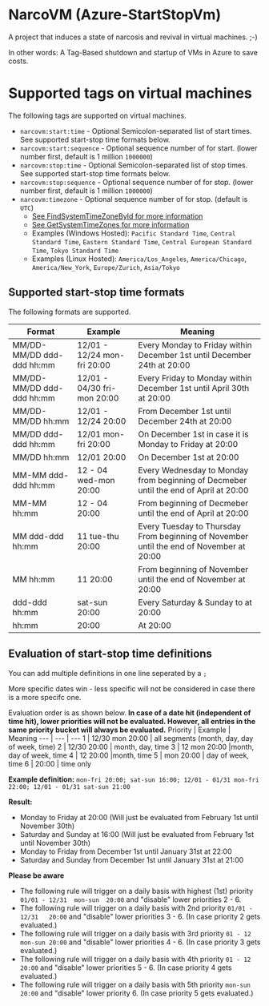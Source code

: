# NarcoVM (Azure-StartStopVm)
A project that induces a state of narcosis and revival in virtual machines. ;-)

In other words: A Tag-Based shutdown and startup of VMs in Azure to save costs.

# Supported tags on virtual machines
The following tags are supported on virtual machines.
* ```narcovm:start:time``` - Optional Semicolon-separated list of start times. See supported start-stop time formats below.
* ```narcovm:start:sequence```  - Optional sequence number of for start. (lower number first, default is 1 million ```1000000```)
* ```narcovm:stop:time```  - Optional Semicolon-separated list of stop times. See supported start-stop time formats below.
* ```narcovm:stop:sequence```   - Optional sequence number of for stop.  (lower number first, default is 1 million ```1000000```)
* ```narcovm:timezone```   - Optional sequence number of for stop.  (default is ```UTC```)
  * [See FindSystemTimeZoneById for more information](https://learn.microsoft.com/en-us/dotnet/api/system.timezoneinfo.findsystemtimezonebyid?view=net-8.0)
  * [See GetSystemTimeZones for more information](https://learn.microsoft.com/en-us/dotnet/api/system.timezoneinfo.getsystemtimezones?view=net-8.0)
  * Examples (Windows Hosted): ```Pacific Standard Time```, ```Central Standard Time```,  ```Eastern Standard Time```, ```Central European Standard Time```, ```Tokyo Standard Time```
  * Examples (Linux Hosted):   ```America/Los_Angeles```, ```America/Chicago```, ```America/New_York```, ```Europe/Zurich```,  ```Asia/Tokyo```
  

## Supported start-stop time formats
The following formats are supported.

Format | Example | Meaning
--- | --- | --- 
MM/DD-MM/DD ddd-ddd hh:mm | 12/01 - 12/24  mon-fri 20:00 | Every Monday to Friday within December 1st until December 24th at 20:00
MM/DD-MM/DD ddd-ddd hh:mm | 12/01 - 04/30  fri-mon 20:00 | Every Friday to Monday within December 1st until April 30th at 20:00
MM/DD-MM/DD hh:mm | 12/01 - 12/24 20:00 | From December 1st until December 24th at 20:00
MM/DD ddd-ddd hh:mm | 12/01 mon-fri 20:00 | On December 1st in case it is Monday to Friday at 20:00
MM/DD hh:mm | 12/01 20:00 | On December 1st at 20:00
MM-MM ddd-ddd hh:mm | 12 - 04 wed-mon 20:00 | Every Wednesday to Monday from beginning of Decmeber until the end of April at 20:00
MM-MM hh:mm | 12 - 04 20:00 | From beginning of Decmeber until the end of April at 20:00
MM ddd-ddd hh:mm | 11 tue-thu 20:00 | Every Tuesday to Thursday From beginning of November until the end of November at 20:00
MM hh:mm | 11 20:00 | From beginning of November until the end of November at 20:00
ddd-ddd hh:mm | sat-sun 20:00 | Every Saturday & Sunday to at 20:00
hh:mm | 20:00 | At 20:00


## Evaluation of start-stop time definitions
You can add multiple definitions in one line seperated by a ```;```

More specific dates win - less specific will not be considered in case there is a more specifc one.

Evaluation order is as shown below. **In case of a date hit (independent of time hit), lower priorities will not be evaluated. However, all entries in the same priority bucket will always be evaluated.**
Priority | Example | Meaning
--- | --- | --- 
 1 | 12/30 mon 20:00 | all segments (month, day, day of week, time)
 2 | 12/30 20:00 | month, day, time
 3 | 12 mon 20:00 |month, day of week, time
 4 | 12 20:00 |month, time
 5 | mon 20:00 | day of week, time
 6 | 20:00 | time only


**Example definition:**  ```mon-fri 20:00; sat-sun 16:00; 12/01 - 01/31 mon-fri 22:00; 12/01 - 01/31 sat-sun 21:00```

**Result:**
 - Monday to Friday at 20:00     (Will just be evaluated from February 1st until November 30th)
 - Saturday and Sunday at 16:00  (Will just be evaluated from February 1st until November 30th)
 - Monday to Friday from December 1st until January 31st at 22:00
 - Saturday and Sunday from December 1st until January 31st at 21:00


**Please be aware**
 - The following rule will trigger on a daily basis with highest (1st) priority ```01/01 - 12/31  mon-sun  20:00``` and "disable" lower priorities 2 - 6.
 - The following rule will trigger on a daily basis with 2nd priority ```01/01 - 12/31   20:00``` and "disable" lower priorities 3 - 6. (In case priority 2 gets evaluated.)
 - The following rule will trigger on a daily basis with 3rd priority ```01 - 12  mon-sun 20:00``` and "disable" lower priorities 4 - 6. (In case priority 3 gets evaluated.)
 - The following rule will trigger on a daily basis with 4th priority ```01 - 12  20:00``` and "disable" lower priorities 5 - 6. (In case priority 4 gets evaluated.)
 - The following rule will trigger on a daily basis with 5th priority ```mon-sun  20:00``` and "disable" lower priority 6. (In case priority 5 gets evaluated.)

 
